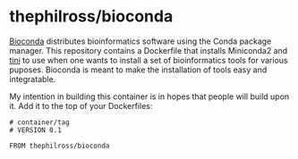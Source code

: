 thephilross/bioconda
====================

[Bioconda](https://bioconda.github.io/) distributes bioinformatics software using the Conda package manager. This repository contains a Dockerfile that installs Miniconda2 and [tini](https://github.com/krallin/tini) to use when one wants to install a set of bioinformatics tools for various puposes. Bioconda is meant to make the installation of tools easy and integratable.

My intention in building this container is in hopes that people will build upon it. Add it to the top of your Dockerfiles:

```
# container/tag
# VERSION 0.1

FROM thephilross/bioconda
```
